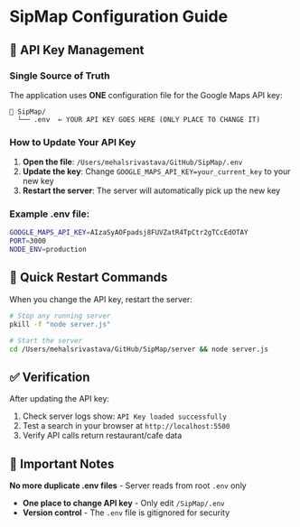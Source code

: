 # SipMap Configuration Guide

## 🔑 API Key Management

### Single Source of Truth
The application uses **ONE** configuration file for the Google Maps API key:

```
📁 SipMap/
  └── .env  ← YOUR API KEY GOES HERE (ONLY PLACE TO CHANGE IT)
```

### How to Update Your API Key

1. **Open the file**: `/Users/mehalsrivastava/GitHub/SipMap/.env`
2. **Update the key**: Change `GOOGLE_MAPS_API_KEY=your_current_key` to your new key
3. **Restart the server**: The server will automatically pick up the new key

### Example .env file:
```bash
GOOGLE_MAPS_API_KEY=AIzaSyAOFpadsj8FUVZatR4TpCtr2gTCcEdOTAY
PORT=3000
NODE_ENV=production
```

## 🔄 Quick Restart Commands

When you change the API key, restart the server:

```bash
# Stop any running server
pkill -f "node server.js"

# Start the server
cd /Users/mehalsrivastava/GitHub/SipMap/server && node server.js
```

## ✅ Verification

After updating the API key:
1. Check server logs show: `API Key loaded successfully`
2. Test a search in your browser at `http://localhost:5500`
3. Verify API calls return restaurant/cafe data

## 🚨 Important Notes

**No more duplicate .env files** - Server reads from root `.env` only
- **One place to change API key** - Only edit `/SipMap/.env`
- **Version control** - The `.env` file is gitignored for security
